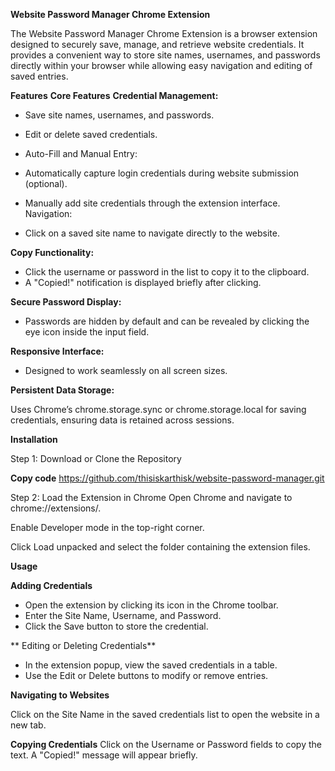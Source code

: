 **Website Password Manager Chrome Extension**

The Website Password Manager Chrome Extension is a browser extension designed to securely save, manage, and retrieve website credentials. It provides a convenient way to store site names, usernames, and passwords directly within your browser while allowing easy navigation and editing of saved entries.


**Features**
**Core Features**
**Credential Management:**

* Save site names, usernames, and passwords.
* Edit or delete saved credentials.
* Auto-Fill and Manual Entry:

* Automatically capture login credentials during website submission (optional).
* Manually add site credentials through the extension interface.
Navigation:
* Click on a saved site name to navigate directly to the website.

**Copy Functionality:**

* Click the username or password in the list to copy it to the clipboard.
* A "Copied!" notification is displayed briefly after clicking.

**Secure Password Display:**

* Passwords are hidden by default and can be revealed by clicking the eye icon inside the input field.

**Responsive Interface:**

* Designed to work seamlessly on all screen sizes.

**Persistent Data Storage:**

Uses Chrome’s chrome.storage.sync or chrome.storage.local for saving credentials, ensuring data is retained across sessions.

**Installation**

Step 1: Download or Clone the Repository


**Copy code**
https://github.com/thisiskarthisk/website-password-manager.git

Step 2: Load the Extension in Chrome
Open Chrome and navigate to chrome://extensions/.

Enable Developer mode in the top-right corner.

Click Load unpacked and select the folder containing the extension files.

**Usage**

**Adding Credentials**

* Open the extension by clicking its icon in the Chrome toolbar.
* Enter the Site Name, Username, and Password.
* Click the Save button to store the credential.
  
**  Editing or Deleting Credentials** 

* In the extension popup, view the saved credentials in a table.
* Use the Edit or Delete buttons to modify or remove entries.
  
**Navigating to Websites**

Click on the Site Name in the saved credentials list to open the website in a new tab.

**Copying Credentials**
Click on the Username or Password fields to copy the text.
A "Copied!" message will appear briefly.
